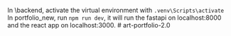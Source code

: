 In \backend\, activate the virtual environment with `.venv\Scripts\activate  `
In portfolio_new, run `npm run dev`, it will run the fastapi on localhost:8000 and the react app on localhost:3000.
#   a r t - p o r t f o l i o - 2 . 0  
 